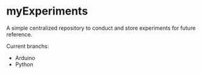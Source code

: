# myExperiments
A simple centralized repository to conduct and store experiments for future reference.

Current branchs:
- Arduino
- Python
